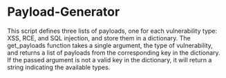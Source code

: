 # Payload-Generator

This script defines three lists of payloads, one for each vulnerability type: XSS, RCE, and SQL injection, and store them in a dictionary. The get_payloads function takes a single argument, the type of vulnerability, and returns a list of payloads from the corresponding key in the dictionary. If the passed argument is not a valid key in the dictionary, it will return a string indicating the available types.
